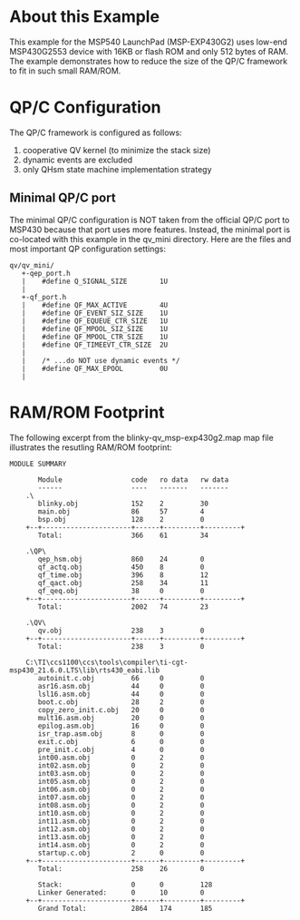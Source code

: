 # About this Example

This example for the MSP540 LaunchPad (MSP-EXP430G2)
uses low-end MSP430G2553 device with 16KB or flash ROM
and only 512 bytes of RAM. The example demonstrates how
to reduce the size of the QP/C framework to fit in such
small RAM/ROM.

# QP/C Configuration

The QP/C framework is configured as follows:

1. cooperative QV kernel (to minimize the stack size)
2. dynamic events are excluded
3. only QHsm state machine implementation strategy

## Minimal QP/C port

The minimal QP/C configuration is NOT taken from the
official QP/C port to MSP430 because that port uses more
features. Instead, the minimal port is co-located with
this example in the qv_mini directory. Here are the files
and most important QP configuration settings:

```
qv/qv_mini/
   +-qep_port.h
   |    #define Q_SIGNAL_SIZE        1U
   |
   +-qf_port.h
   |    #define QF_MAX_ACTIVE        4U
   |    #define QF_EVENT_SIZ_SIZE    1U
   |    #define QF_EQUEUE_CTR_SIZE   1U
   |    #define QF_MPOOL_SIZ_SIZE    1U
   |    #define QF_MPOOL_CTR_SIZE    1U
   |    #define QF_TIMEEVT_CTR_SIZE  2U
   |
   |    /* ...do NOT use dynamic events */
   |    #define QF_MAX_EPOOL         0U
   |
```

# RAM/ROM Footprint

The following excerpt from the blinky-qv_msp-exp430g2.map
map file illustrates the resutling RAM/ROM footprint:

```
MODULE SUMMARY

       Module                 code   ro data   rw data
       ------                 ----   -------   -------
    .\
       blinky.obj             152    2         30
       main.obj               86     57        4
       bsp.obj                128    2         0
    +--+----------------------+------+---------+---------+
       Total:                 366    61        34

    .\QP\
       qep_hsm.obj            860    24        0
       qf_actq.obj            450    8         0
       qf_time.obj            396    8         12
       qf_qact.obj            258    34        11
       qf_qeq.obj             38     0         0
    +--+----------------------+------+---------+---------+
       Total:                 2002   74        23

    .\QV\
       qv.obj                 238    3         0
    +--+----------------------+------+---------+---------+
       Total:                 238    3         0

    C:\TI\ccs1100\ccs\tools\compiler\ti-cgt-msp430_21.6.0.LTS\lib\rts430_eabi.lib
       autoinit.c.obj         66     0         0
       asr16.asm.obj          44     0         0
       lsl16.asm.obj          44     0         0
       boot.c.obj             28     2         0
       copy_zero_init.c.obj   20     0         0
       mult16.asm.obj         20     0         0
       epilog.asm.obj         16     0         0
       isr_trap.asm.obj       8      0         0
       exit.c.obj             6      0         0
       pre_init.c.obj         4      0         0
       int00.asm.obj          0      2         0
       int02.asm.obj          0      2         0
       int03.asm.obj          0      2         0
       int05.asm.obj          0      2         0
       int06.asm.obj          0      2         0
       int07.asm.obj          0      2         0
       int08.asm.obj          0      2         0
       int10.asm.obj          0      2         0
       int11.asm.obj          0      2         0
       int12.asm.obj          0      2         0
       int13.asm.obj          0      2         0
       int14.asm.obj          0      2         0
       startup.c.obj          2      0         0
    +--+----------------------+------+---------+---------+
       Total:                 258    26        0

       Stack:                 0      0         128
       Linker Generated:      0      10        0
    +--+----------------------+------+---------+---------+
       Grand Total:           2864   174       185
```
